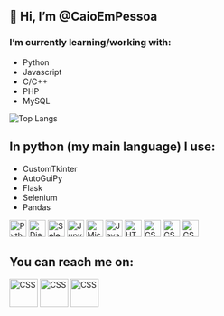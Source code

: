 ## 👋 Hi, I’m @CaioEmPessoa
### I’m currently learning/working with:
- Python
- Javascript
- C/C++
- PHP
- MySQL

![Top Langs](https://github-readme-stats.vercel.app/api/top-langs/?username=anuraghazra&layout=compact)

## In python (my main language) I use:
  * CustomTkinter
  * AutoGuiPy
  * Flask
  * Selenium
  * Pandas

<div align="left">
<img width="30" src="https://user-images.githubusercontent.com/25181517/183423507-c056a6f9-1ba8-4312-a350-19bcbc5a8697.png" alt="Python" title="Python"/>
<img width="30" src="https://github.com/marwin1991/profile-technology-icons/assets/62091613/9bf5650b-e534-4eae-8a26-8379d076f3b4" alt="Django" title="Django"/>
<img width="30" src="https://user-images.githubusercontent.com/25181517/184103699-d1b83c07-2d83-4d99-9a1e-83bd89e08117.png" alt="Selenium" title="Selenium"/>
<img width="30" src="https://user-images.githubusercontent.com/25181517/183914128-3fc88b4a-4ac1-40e6-9443-9a30182379b7.png" alt="Jupyter Notebook" title="Jupyter Notebook"/>
<img width="30" src="https://user-images.githubusercontent.com/25181517/183911544-95ad6ba7-09bf-4040-ac44-0adafedb9616.png" alt="Microsoft Azure" title="Microsoft Azure"/>
<img width="30" src="https://user-images.githubusercontent.com/25181517/117447155-6a868a00-af3d-11eb-9cfe-245df15c9f3f.png" alt="JavaScript" title="JavaScript"/>
<img width="30" src="https://user-images.githubusercontent.com/25181517/192158954-f88b5814-d510-4564-b285-dff7d6400dad.png" alt="HTML" title="HTML"/>
<img width="30" src="https://user-images.githubusercontent.com/25181517/183898674-75a4a1b1-f960-4ea9-abcb-637170a00a75.png" alt="CSS" title="CSS"/>
<img width="30" src="https://skillicons.dev/icons?i=git" alt="CSS" title="CSS"/>
<img width="30" src="https://skillicons.dev/icons?i=github" alt="CSS" title="CSS"/>
</div>

## You can reach me on: <br>

<a href="https://www.linkedin.com/in/caio-polonio-848b94218"><img width="50" src="https://skillicons.dev/icons?i=linkedin" alt="CSS" title="CSS"/></a> 
<a href="https://www.instagram.com/caioempessoa/"><img width="50" src="https://skillicons.dev/icons?i=instagram" alt="CSS" title="CSS"/></a> 
<a href="https://www.twitter.com/CaioEmpPessoa/"><img width="50" src="https://skillicons.dev/icons?i=twitter" alt="CSS" title="CSS"/></a>
